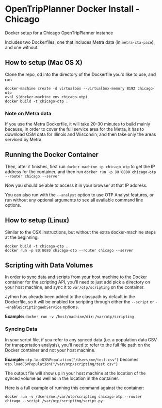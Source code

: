# OpenTripPlanner Docker Install - Chicago
Docker setup for a Chicago OpenTripPlanner instance

Includes two Dockerfiles, one that includes Metra data (in `metra-cta-pace`), and
one without.

## How to setup (Mac OS X)
Clone the repo, cd into the directory of the Dockerfile you'd like to use, and run
```
docker-machine create -d virtualbox --virtualbox-memory 8192 chicago-otp
eval $(docker-machine env chicago-otp)
docker build -t chicago-otp .
```

### Note on Metra data
If you use the Metra Dockerfile, it will take 20-30 minutes to build mainly
because, in order to cover the full service area for the Metra, it has to download
OSM data for Illinois and Wisconsin, and then take only the areas serviced by Metra.

## Running the Docker Container
Then, after it finishes, first run `docker-machine ip chicago-otp` to get
the IP address for the container, and then run
`docker run -p 80:8080 chicago-otp --router chicago --server`

Now you should be able to access it in your browser at that IP address.

You can also run with the `--analyst` option to use OTP Analyst features, or run
without any optional arguments to see all available command line options.

## How to setup (Linux)
Similar to the OSX instructions, but without the extra docker-machine steps at the beginning.
```
docker build -t chicago-otp .
docker run -p 80:8080 chicago-otp --router chicago --server
```

## Scripting with Data Volumes

In order to sync data and scripts from your host machine to the Docker container
for the scripting API, you'll need to just add pick a directory on your host machine,
and sync it to `var/otp/scripting` on the container.

Jython has already been added to the classpath by default in the Dockerfile, so it
will be enabled for scripting through either the `--script` or
`--enableScriptingWebService` options.

**Example:** `docker run -v /host/machine/dir:/var/otp/scripting`

### Syncing Data
In your script file, if you refer to any synced data (i.e. a population data CSV
for transportation analysis), you'll need to refer to the full file path on the
Docker container and not your host machine.

**Example:** `otp.loadCSVPopulation("/Users/me/test.csv")` becomes `otp.loadCSVPopulation("/var/otp/scripting/test.csv")`

The output file will show up in your host machine at the location of the synced volume
as well as in the location in the container.

Here is a full example of running this command against the container:

`docker run -v /Users/me:/var/otp/scripting chicago-otp --router chicago --script /var/otp/scripting/script.py`
